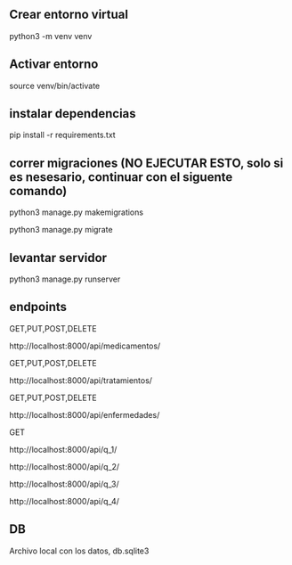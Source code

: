 ## Crear entorno virtual

python3 -m venv venv 

## Activar entorno

source venv/bin/activate

## instalar dependencias

pip install -r requirements.txt

## correr migraciones (NO EJECUTAR ESTO, solo si es nesesario, continuar con el siguente comando)

python3 manage.py makemigrations 

python3 manage.py migrate 

## levantar servidor

python3 manage.py runserver 


## endpoints

GET,PUT,POST,DELETE

http://localhost:8000/api/medicamentos/

GET,PUT,POST,DELETE

http://localhost:8000/api/tratamientos/

GET,PUT,POST,DELETE

http://localhost:8000/api/enfermedades/

GET

http://localhost:8000/api/q_1/

http://localhost:8000/api/q_2/ 

http://localhost:8000/api/q_3/

http://localhost:8000/api/q_4/


## DB

Archivo local con los datos, db.sqlite3